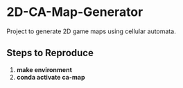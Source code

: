 # 2D-CA-Map-Generator
Project to generate 2D game maps using cellular automata. 


## Steps to Reproduce

1) **make environment**
1) **conda activate ca-map**
